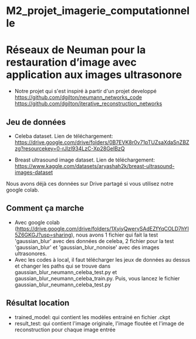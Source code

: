 # M2_projet_imagerie_computationnelle
# Réseaux de Neuman pour la restauration d’image avec application aux images ultrasonore

- Notre projet qui s'est inspiré à partir d'un projet developpé 
https://github.com/dgilton/neumann_networks_code  
https://github.com/dgilton/iterative_reconstruction_networks

## Jeu de données
- Celeba dataset. Lien de téléchargement: 
https://drive.google.com/drive/folders/0B7EVK8r0v71pTUZsaXdaSnZBZzg?resourcekey=0-rJlzl934LzC-Xp28GeIBzQ

- Breast ultrasound image dataset. Lien de téléchargement: 
https://www.kaggle.com/datasets/aryashah2k/breast-ultrasound-images-dataset 

Nous avons déjà ces données sur Drive partagé si vous utilisez notre google colab.

## Comment ça marche
- Avec google colab (https://drive.google.com/drive/folders/1XyiyQwervSAdEZfYqCOLD7hYI5Z6GKGJ?usp=sharing), nous avons 1 fichier qui fait la test 'gaussian_blur' avec des données de celeba, 2 fichier pour la test 'gaussian_blur' et 'gaussian_blur_nonoise' avec des images ultrasonores.
- Avec les codes à local, il faut télécharger les jeux de données au dessus et changer les paths qui se trouve dans gaussian_blur_neumann_celeba_test.py et gaussian_blur_neumann_celeba_train.py. Puis, vous lancez le fichier gaussian_blur_neumann_celeba_test.py

## Résultat location
- trained_model: qui contient les modèles entrainé en fichier .ckpt
- result_test: qui contient l'image originale, l'image floutée et l'image de reconstruction pour chaque image entrée

